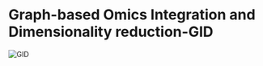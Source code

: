 # Graph-based Omics Integration and Dimensionality reduction-GID 

![GID](https://github.com/Mohamedema/Graph-based-Omics-Integration-and-Dimensionality-reduction-GID/assets/34140295/aebb370f-8876-4369-a83a-0c42b9cd10ae)
